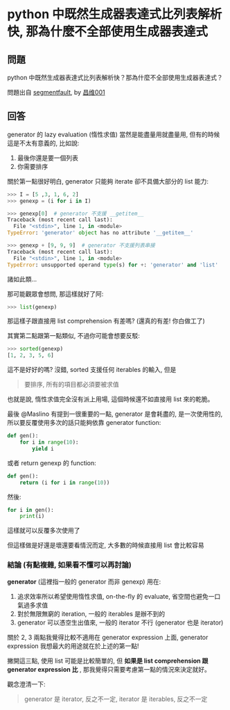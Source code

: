 # python 中既然生成器表達式比列表解析快, 那為什麼不全部使用生成器表達式

## 問題

python 中既然生成器表達式比列表解析快？那為什麼不全部使用生成器表達式？

問題出自 [segmentfault](https://segmentfault.com/q/1010000006099706), by [昌维001](https://segmentfault.com/u/changwei)

## 回答

generator 的 lazy evaluation (惰性求值) 當然是能盡量用就盡量用, 但有的時候這是不太有意義的, 比如說:

1. 最後你還是要一個列表
2. 你需要排序

關於第一點很好明白, generator 只能夠 iterate 卻不具備大部分的 list 能力:

```python
>>> I = [5 ,3, 1, 6, 2]
>>> genexp = (i for i in I)

>>> genexp[0]  # generator 不支援 __getitem__
Traceback (most recent call last):
  File "<stdin>", line 1, in <module>
TypeError: 'generator' object has no attribute '__getitem__'

>>> genexp + [9, 9, 9]  # generator 不支援列表串接
Traceback (most recent call last):
  File "<stdin>", line 1, in <module>
TypeError: unsupported operand type(s) for +: 'generator' and 'list'
```

諸如此類...

那可能觀眾會想問, 那這樣就好了阿:

```python
>>> list(genexp)
```

那這樣子跟直接用 list comprehension 有差嗎? (還真的有差! 你白做工了)

其實第二點跟第一點類似, 不過你可能會想要反駁:

```python
>>> sorted(genexp)
[1, 2, 3, 5, 6]
```

這不是好好的嗎? 沒錯, sorted 支援任何 iterables 的輸入, 但是

> 要排序, 所有的項目都必須要被求值

也就是說, 惰性求值完全沒有派上用場, 這個時候還不如直接用 list 來的乾脆。

最後 @Maslino 有提到一很重要的一點, generator 是會耗盡的, 是一次使用性的, 所以要反覆使用多次的話只能夠依靠 generator function:

```python
def gen():
    for i in range(10):
        yield i
```

或者 return genexp 的 function:

```python
def gen():
    return (i for i in range(10))
```

然後:

```python
for i in gen():
    print(i)
```

這樣就可以反覆多次使用了

但這樣做是好還是壞還要看情況而定, 大多數的時候直接用 list 會比較容易

### 結論 (有點複雜, 如果看不懂可以再討論)

**generator** (這裡指一般的 generator 而非 genexp) 用在:

1. 追求效率所以希望使用惰性求值, on-the-fly 的 evaluate, 省空間也避免一口氣過多求值
2. 對於無限無窮的 iteration, 一般的 iterables 是辦不到的
3. generator 可以憑空生出值來, 一般的 iterator 不行 (generator 也是 iterator)

關於 2, 3 兩點我覺得比較不適用在 generator expression 上面, generator expression 我想最大的用途就在於上述的第一點!

撇開這三點, 使用 list 可能是比較簡單的, 但 **如果是 list comprehension 跟 generator expression 比** , 那我覺得只需要考慮第一點的情況來決定就好。

觀念澄清一下:

> generator 是 iterator, 反之不一定, iterator 是 iterables, 反之不一定 
